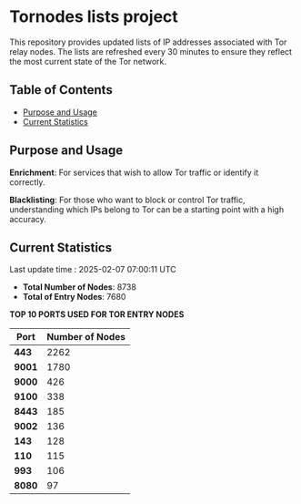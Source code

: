 # Tornodes lists project

This repository provides updated lists of IP addresses associated with Tor relay nodes. The lists are refreshed every 30 minutes to ensure they reflect the most current state of the Tor network.

## Table of Contents

- [Purpose and Usage](#purpose-and-usage)
- [Current Statistics](#current-statistics)


## Purpose and Usage

**Enrichment**: For services that wish to allow Tor traffic or identify it correctly.

**Blacklisting**: For those who want to block or control Tor traffic, understanding which IPs belong to Tor can be a starting point with a high accuracy.

## Current Statistics

Last update time : 2025-02-07 07:00:11 UTC

- **Total Number of Nodes**: 8738
- **Total of Entry Nodes**: 7680

**TOP 10 PORTS USED FOR TOR ENTRY NODES**

| **Port** | **Number of Nodes** |
|------|-----------------|
| **443**   | 2262  |
| **9001**   | 1780  |
| **9000**   | 426  |
| **9100**   | 338  |
| **8443**   | 185  |
| **9002**   | 136  |
| **143**   | 128  |
| **110**   | 115  |
| **993**   | 106  |
| **8080**   | 97  |

